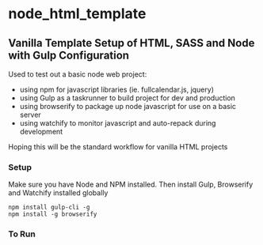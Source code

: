 # node_html_template
## Vanilla Template Setup of HTML, SASS and Node with Gulp Configuration

Used to test out a basic node web project:
* using npm for javascript libraries (ie. fullcalendar.js, jquery)
* using Gulp as a taskrunner to build project for dev and production
* using browserify to package up node javascript for use on a basic server
* using watchify to monitor javascript and auto-repack during development

Hoping this will be the standard workflow for vanilla HTML projects

### Setup

Make sure you have Node and NPM installed.
Then install Gulp, Browserify and Watchify installed globally

```
npm install gulp-cli -g
npm install -g browserify

```

### To Run
